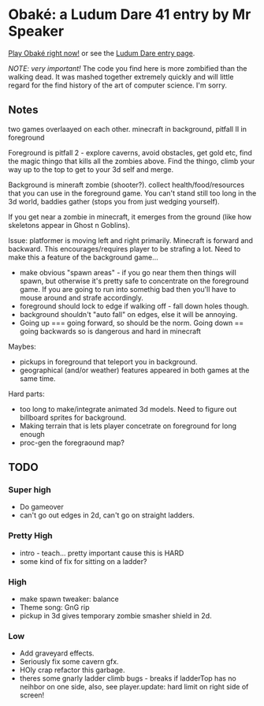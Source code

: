 # Obaké: a Ludum Dare 41 entry by Mr Speaker

[Play Obaké right now!](https://mrspeaker.github.io/ld41/) or see the [Ludum Dare entry page](https://ldjam.com/events/ludum-dare/41/obake).


*NOTE: very important!* The code you find here is more zombified than the walking dead. It was mashed together extremely quickly and will little regard for the find history of the art of computer science. I'm sorry.  

## Notes

two games overlaayed on each other.
minecraft in background, pitfall II in foreground

Foreground is pitfall 2 - explore caverns, avoid obstacles, get gold etc, find the magic thingo that kills all the zombies above. Find the thingo, climb your way up to the top to get to your 3d self and merge.

Background is mineraft zombie (shooter?). collect health/food/resources that you can use in the foreground game. You can't stand still too long in the 3d world, baddies gather (stops you from just wedging yourself).

If you get near a zombie in minecraft, it emerges from the ground (like how skeletons appear in Ghost n Goblins).

Issue: platformer is moving left and right primarily. Minecraft is forward and backward. This encourages/requires player to be strafing a lot. Need to make this a feature of the background game...
  * make obvious "spawn areas" - if you go near them then things will spawn, but otherwise it's pretty safe to concentrate on the foreground game. If you are going to run into somethig bad then you'll have to mouse around and strafe accordingly.
  * foreground should lock to edge if walking off - fall down holes though.
  * background shouldn't "auto fall" on edges, else it will be annoying.
  * Going up === going forward, so should be the norm. Going down == going backwards so is dangerous and hard in minecraft

Maybes:
  * pickups in foreground that teleport you in background.
  * geographical (and/or weather) features appeared in both games at the same time.

Hard parts:
  * too long to make/integrate animated 3d models. Need to figure out billboard sprites for background.
  * Making terrain that is lets player concetrate on foreground for long enough
  * proc-gen the foregraound map?

## TODO

### Super high
  * Do gameover
  * can't go out edges in 2d, can't go on straight ladders.

### Pretty High  
  * intro - teach... pretty important cause this is HARD
  * some kind of fix for sitting on a ladder?

### High
  * make spawn tweaker: balance
  * Theme song: GnG rip
  * pickup in 3d gives temporary zombie smasher shield in 2d.

### Low
  * Add graveyard effects.
  * Seriously fix some cavern gfx.
  * HOly crap refactor this garbage.
  * theres some gnarly ladder climb bugs - breaks if ladderTop has no neihbor on one side, also, see player.update: hard limit on right side of screen!
